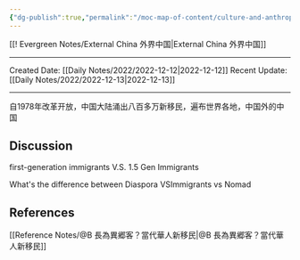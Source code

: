 ```yaml
---
{"dg-publish":true,"permalink":"/moc-map-of-content/culture-and-anthropology/"}
---
```



[[! Evergreen Notes/External China 外界中国\|External China 外界中国]]




---

<div class="transclusion internal-embed is-loaded"><div class="markdown-embed">





Created Date: [[Daily Notes/2022/2022-12-12\|2022-12-12]]
Recent Update:  [[Daily Notes/2022/2022-12-13\|2022-12-13]]

---
自1978年改革开放，中国大陆涌出八百多万新移民，遍布世界各地，中国外的中国

## Discussion
first-generation immigrants V.S. 1.5 Gen Immigrants

What's the difference between Diaspora VSImmigrants vs Nomad



## References
[[Reference Notes/@B 長為異郷客？當代華人新移民\|@B 長為異郷客？當代華人新移民]]


</div></div>
